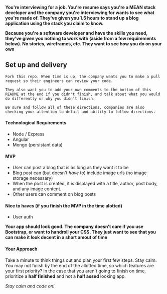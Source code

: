 __You're interviewing for a job. You're resume says you're a MEAN stack developer
and the company you're interviewing for wants to see what you're made of. They've
given you 1.5 hours to stand up a blog application using the stack you claim to know.__

__Because you're a software developer and have the skills you need, they've given
you nothing to work with (aside from a few requirements below).
No stories, wireframes, etc. They want to see how you do on your own__

## Set up and delivery
```
Fork this repo. When time is up, the company wants you to make a pull request so their engineers can review your code.

They also want you to add your own comments to the bottom of this README at the end if you didn't finish, and talk about what you would do differently or why you didn't finish.

Be sure and follow all of these directions, companies are also checking your attention to detail and ability to follow directions.
```

#### Technological Requirements

* Node / Express
* Angular
* Mongo (persistant data)

#### MVP

* User can post a blog that is as long as they want it to be
* Blog post can (but doesn't _have_ to) include image urls (no image storage necessary)
* When the post is created, it is displayed with a title, author, post body, and
any image content.
* Other users can comment on blog posts

#### Nice to haves (if you finish the MVP in the time alotted)

* User auth

__Your app should look good. The company doesn't care if you use Bootstrap, or
want to handroll your CSS. They just want to see that you can make it look decent
in a short amout of time__

#### Your Approach

Take a minute to think things out and plan your first few steps. Stay calm. You may
not finish by the end of the allotted time, so which features are your first priority?
In the case that you aren't going to finish on time, prioritize a __half finished__
and not a __half assed__ looking app.

_Stay calm and code on!_


